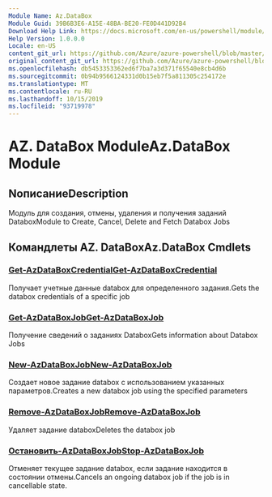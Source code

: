```yaml
---
Module Name: Az.DataBox
Module Guid: 39B6B3E6-A15E-48BA-BE20-FE0D441D92B4
Download Help Link: https://docs.microsoft.com/en-us/powershell/module/az.databox
Help Version: 1.0.0.0
Locale: en-US
content_git_url: https://github.com/Azure/azure-powershell/blob/master/src/DataBox/DataBox/help/Az.DataBox.md
original_content_git_url: https://github.com/Azure/azure-powershell/blob/master/src/DataBox/DataBox/help/Az.DataBox.md
ms.openlocfilehash: db5453353362ed6f7ba7a3d371f65540e8cb4d6b
ms.sourcegitcommit: 0b94b9566124331d0b15eb7f5a811305c254172e
ms.translationtype: MT
ms.contentlocale: ru-RU
ms.lasthandoff: 10/15/2019
ms.locfileid: "93719978"
---
```

# <span data-ttu-id="769e5-101">AZ. DataBox Module</span><span class="sxs-lookup"><span data-stu-id="769e5-101">Az.DataBox Module</span></span>
## <span data-ttu-id="769e5-102">Nописание</span><span class="sxs-lookup"><span data-stu-id="769e5-102">Description</span></span>
<span data-ttu-id="769e5-103">Модуль для создания, отмены, удаления и получения заданий Databox</span><span class="sxs-lookup"><span data-stu-id="769e5-103">Module to Create, Cancel, Delete and Fetch Databox Jobs</span></span>

## <span data-ttu-id="769e5-104">Командлеты AZ. DataBox</span><span class="sxs-lookup"><span data-stu-id="769e5-104">Az.DataBox Cmdlets</span></span>
### [<span data-ttu-id="769e5-105">Get-AzDataBoxCredential</span><span class="sxs-lookup"><span data-stu-id="769e5-105">Get-AzDataBoxCredential</span></span>](Get-AzDataBoxCredential.md)
<span data-ttu-id="769e5-106">Получает учетные данные databox для определенного задания.</span><span class="sxs-lookup"><span data-stu-id="769e5-106">Gets the databox credentials of a specific job</span></span>

### [<span data-ttu-id="769e5-107">Get-AzDataBoxJob</span><span class="sxs-lookup"><span data-stu-id="769e5-107">Get-AzDataBoxJob</span></span>](Get-AzDataBoxJob.md)
<span data-ttu-id="769e5-108">Получение сведений о заданиях Databox</span><span class="sxs-lookup"><span data-stu-id="769e5-108">Gets information about Databox Jobs</span></span>

### [<span data-ttu-id="769e5-109">New-AzDataBoxJob</span><span class="sxs-lookup"><span data-stu-id="769e5-109">New-AzDataBoxJob</span></span>](New-AzDataBoxJob.md)
<span data-ttu-id="769e5-110">Создает новое задание databox с использованием указанных параметров.</span><span class="sxs-lookup"><span data-stu-id="769e5-110">Creates a new databox job using the specified parameters</span></span>

### [<span data-ttu-id="769e5-111">Remove-AzDataBoxJob</span><span class="sxs-lookup"><span data-stu-id="769e5-111">Remove-AzDataBoxJob</span></span>](Remove-AzDataBoxJob.md)
<span data-ttu-id="769e5-112">Удаляет задание databox</span><span class="sxs-lookup"><span data-stu-id="769e5-112">Deletes the databox job</span></span>

### [<span data-ttu-id="769e5-113">Остановить-AzDataBoxJob</span><span class="sxs-lookup"><span data-stu-id="769e5-113">Stop-AzDataBoxJob</span></span>](Stop-AzDataBoxJob.md)
<span data-ttu-id="769e5-114">Отменяет текущее задание databox, если задание находится в состоянии отмены.</span><span class="sxs-lookup"><span data-stu-id="769e5-114">Cancels an ongoing databox job if the job is in cancellable state.</span></span>

